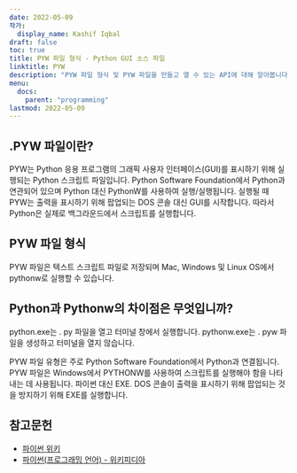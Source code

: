 ```yaml
---
date: 2022-05-09
작가:
  display_name: Kashif Iqbal
draft: false
toc: true
title: PYW 파일 형식 - Python GUI 소스 파일
linktitle: PYW
description: "PYW 파일 형식 및 PYW 파일을 만들고 열 수 있는 API에 대해 알아봅니다."
menu:
  docs:
    parent: "programming"
lastmod: 2022-05-09
---
```


## .PYW 파일이란?

PYW는 Python 응용 프로그램의 그래픽 사용자 인터페이스(GUI)를 표시하기 위해 실행되는 Python 스크립트 파일입니다. Python Software Foundation에서 Python과 연관되어 있으며 Python 대신 PythonW를 사용하여 실행/실행됩니다. 실행될 때 PYW는 출력을 표시하기 위해 팝업되는 DOS 콘솔 대신 GUI를 시작합니다. 따라서 Python은 실제로 백그라운드에서 스크립트를 실행합니다.

## PYW 파일 형식

PYW 파일은 텍스트 스크립트 파일로 저장되며 Mac, Windows 및 Linux OS에서 pythonw로 실행할 수 있습니다.

## Python과 Pythonw의 차이점은 무엇입니까?

python.exe는 . py 파일을 열고 터미널 창에서 실행합니다. pythonw.exe는 . pyw 파일을 생성하고 터미널을 열지 않습니다.

PYW 파일 유형은 주로 Python Software Foundation에서 Python과 연결됩니다. PYW 파일은 Windows에서 PYTHONW를 사용하여 스크립트를 실행해야 함을 나타내는 데 사용됩니다. 파이썬 대신 EXE. DOS 콘솔이 출력을 표시하기 위해 팝업되는 것을 방지하기 위해 EXE를 실행합니다.

## 참고문헌

* [파이썬 위키](https://wiki.python.org/moin/Pyrex)
* [파이썬(프로그래밍 언어) - 위키피디아](https://en.wikipedia.org/wiki/Python_(programming_language))

